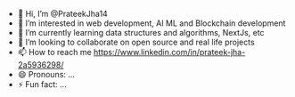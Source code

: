 - 👋 Hi, I’m @PrateekJha14
- 👀 I’m interested in web development, AI ML and Blockchain development
- 🌱 I’m currently learning data structures and algorithms, NextJs, etc
- 💞️ I’m looking to collaborate on open source and real life projects
- 📫 How to reach me https://www.linkedin.com/in/prateek-jha-2a5936298/
- 😄 Pronouns: ...
- ⚡ Fun fact: ...

<!---
PrateekJha14/PrateekJha14 is a ✨ special ✨ repository because its `README.md` (this file) appears on your GitHub profile.
You can click the Preview link to take a look at your changes.
--->

